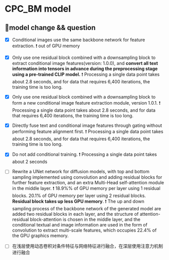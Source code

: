 # CPC_BM model
## 💫model change && question
- [x] Conditional images use the same backbone network for feature extraction.
❗ out of GPU memory

- [x] Only use one residual block combined with a downsampling block to extract conditional image features(version: 1.0.0), and **convert all text information into tensors in advance during the preprocessing stage using a pre-trained CLIP model.**
❗ Processing a single data point takes about 2.8 seconds, and for data that requires 6,400 iterations, the training time is too long.

- [x] Only use one residual block combined with a downsampling block to form a new conditional image feature extraction module, version 1.0.1.
❗ Processing a single data point takes about 2.8 seconds, and for data that requires 6,400 iterations, the training time is too long.

- [x] Directly fuse text and conditional image features through gating without performing feature alignment first.
❗ Processing a single data point takes about 2.8 seconds, and for data that requires 6,400 iterations, the training time is too long.

- [x] Do not add conditional training.
❗ Processing a single data point takes about 2 seconds

- [ ] Rewrite a UNet network for diffusion models, with top and bottom sampling implemented using convolution and adding residual blocks for further feature extraction, and an extra Multi-Head self-attention module in the middle layer.
❗ 18.9%% of GPU memory per layer using 1 residual blocks. 20.1% of GPU memory per layer using 2 residual blocks.  **Residual block takes up less GPU memory**. 
❗ The up and down sampling process of the backbone network of the generated model are added two residual blocks in each layer, and the structure of attention-residual block-attention is chosen in the middle layer, and the conditional textual and image information are used in the form of convolution to extract multi-scale features, which occupies 22.4% of the GPU graphics memory.

- [ ] 在浅层使用动态卷积对条件特征与网络特征进行融合，在深层使用注意力机制进行融合